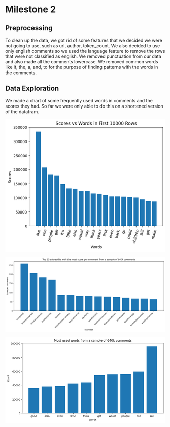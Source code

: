 # Milestone 2
## Preprocessing
To clean up the data, we got rid of some features that we decided we were not going to use, such as url, author, token_count.
We also decided to use only english comments so we used the language feature to remove the rows that were not classified as english.
We removed punctuation from our data and also made all the comments lowercase. 
We removed common words like it, the, a, and, to for the purpose of finding patterns with the words in the comments.
## Data Exploration
We made a chart of some frequently used words in comments and the scores they had. So far we were only able to do this on a shortened version of the datafram.

![score_and_words](DataCleaning\graphs\score_and_words.png)

![score_per_comment](DataCleaning\graphs\score_per_comment_by_subreddit_from_640k_samples.png)

![word_freq](DataCleaning\graphs\word_frequencies_from_640k_samples.png)
